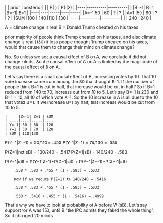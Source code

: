 
|    |   prior  | posterior|
|    |   P(∙)   | P(∙|X)   |
|----|----------|----------| 
|    |B=-1| B=1 |B=-1| B=1 |
|----|----|-----|----|-----|
|A=-1|50  | 60  | ?  | ?   |
|A=1 |50  | 80  | ?  | ?   |
|SUM |100 | 140 |110 | 130 |
|----|----------|----------| 
|    |   240    |   240    |


A = climate change is real
B = Donald Trump cheated on his taxes

prior majority of people think Trump cheated on his taxes, and also climate change is real (130)
if less people thought Trump cheated on his taxes, would that cause them to change their mind on climate change?


No. So unless we see a causal effect of B on A, we conclude it did not change minds. So the causal effect of C on A is limited by the magnitude of the causal effect of B on A. 

Let's say there is a small causal effect of B, increasing votes by 10. That 10 vote increase came from among the 80 that thought B=1. If the number of people think B=1 is cut in half, that increase would be cut in half? So if B=1 reduced from 140 to 70, increase cut from 10 to 5.  Let's say B=-1 is 230 and B=1 = 10, all 10 of which vote A=1. So the 10 increase in A is all due to the 10 that voted B=1. If we increase B=1 by half, that increase would be cut from 10 to 5.




	|     |Z=-1| Z=1 | SUM
	| ----|----|-----|----
	| Y=-1| 60 | 60  | 120   
	| Y=1 | 50 | 70  | 120
	| SUM | 110|130

P(Y=1|Z=-1) = 50/110 = .455 
P(Y=1|Z=1) = 70/130 = .538

P(Z=1|not sB) = 130/240 = .5417
P(Z=1|sB) = 140/240 = .583

P(Y=1|sB) = P(Y=1|Z=1)*P(Z=1|sB) + P(Y=1|Z=-1)*P(Z=-1|sB)

		.538 * .583 + .455 * (1 - .583) = .5033

		now if we reduce P(Z=1) to 140/240 = .5416

		.538 * .583 + .455 * (1 - .583) = .5033

		.538 * .5416 + .455 * (1 - .5416) = .4999


That's why we have to look at probability of A before W (sB). Let's say support for A was 150, until B "the IPC admits they faked the whole thing". So it changed 20 minds

